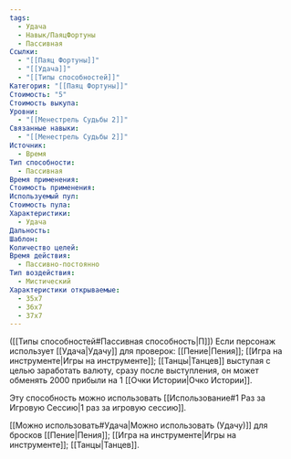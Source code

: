 ```yaml
---
tags:
  - Удача
  - Навык/ПаяцФортуны
  - Пассивная
Ссылки:
  - "[[Паяц Фортуны]]"
  - "[[Удача]]"
  - "[[Типы способностей]]"
Категория: "[[Паяц Фортуны]]"
Стоимость: "5"
Стоимость выкупа: 
Уровни:
  - "[[Менестрель Судьбы 2]]"
Связанные навыки:
  - "[[Менестрель Судьбы 2]]"
Источник:
  - Время
Тип способности:
  - Пассивная
Время применения: 
Стоимость применения: 
Используемый пул: 
Стоимость пула: 
Характеристики:
  - Удача
Дальность: 
Шаблон: 
Количество целей: 
Время действия:
  - Пассивно-постоянно
Тип воздействия:
  - Мистический
Характеристики открываемые:
  - 35x7
  - 36x7
  - 37x7
---
```

([[Типы способностей#Пассивная способность|П]]) Если персонаж использует [[Удача|Удачу]] для проверок: [[Пение|Пения]]; [[Игра на инструменте|Игры на инструменте]]; [[Танцы|Танцев]] выступая с целью заработать валюту, сразу после выступления, он может обменять 2000 прибыли на 1 [[Очки Истории|Очко Истории]]. 

Эту способность можно использовать [[Использование#1 Раз за Игровую Сессию|1 раз за игровую сессию]].

[[Можно использовать#Удача|Можно использовать (Удачу)]] для бросков [[Пение|Пения]];  [[Игра на инструменте|Игры на инструменте]]; [[Танцы|Танцев]].